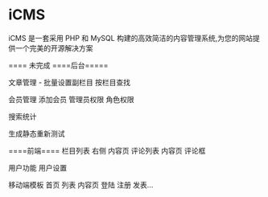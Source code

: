 iCMS
====

iCMS 是一套采用 PHP 和 MySQL 构建的高效简洁的内容管理系统,为您的网站提供一个完美的开源解决方案

====
未完成
====后台=====

文章管理 - 批量设置副栏目
		   按栏目查找

会员管理
添加会员
管理员权限
角色权限

搜索统计

生成静态重新测试

====前端====
栏目列表 右侧
内容页 评论列表
内容页 评论框

用户功能
用户设置

移动端模板 首页 列表 内容页 登陆 注册 发表...
